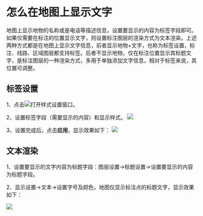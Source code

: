 # 怎么在地图上显示文字

地图上显示地物的名称或是电话等描述信息，设置要显示的内容为标签字段即可。如果仅需要在标注的位置显示文字，则设置标注图层的渲染方式为文本渲染。上述两种方式都是在地图上显示文字信息，前者显示地物+文字，也称为标签设置，标注、线路、区域图层都支持标签。后者不显示地物，仅在标注位置显示其标题文字，是标注图层的一种渲染方式，多用于单独添加文字信息，相对于标签来说，其位置可调整。


## 标签设置



1、点击![](https://pic.dituwuyou.com/map%2Fpicture%2Ficon%2Fheatstyle.png)打开样式设置窗口。

2、设置标签字段（需要显示的内容）和显示样式。
 ![](https://pic.dituwuyou.com/map%2Fpicture%2Flabelsetting-3.png)

3、设置完成后，点击**应用**，显示效果如下：
![](https://pic.dituwuyou.com/map%2Fpicture%2Flabelsetting-2.png)


## 文本渲染
1、设置要显示的文字内容为标题字段：图层设置->标题设置->设置要显示的内容为标题字段。

2、显示设置->文本->设置字号及颜色，地图仅显示标注点的标题文字，显示效果如下：

![](https://pic.dituwuyou.com/map%2Fpicture%2Flabelsetting-4.png)



